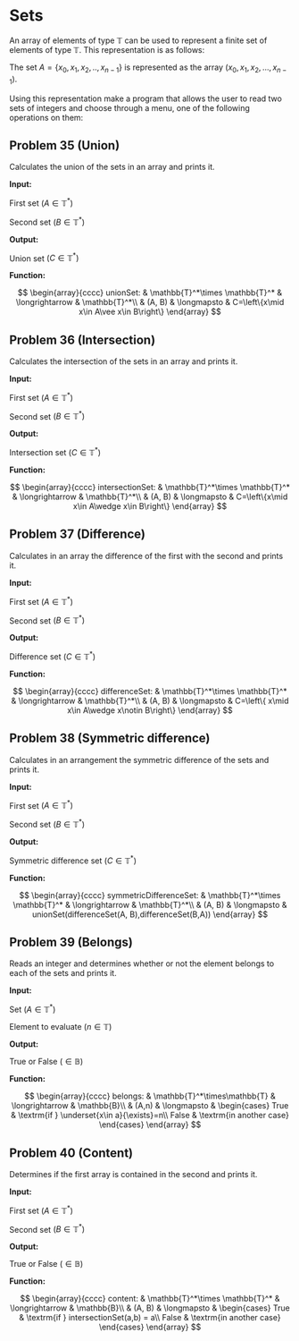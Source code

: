 # Sets

An array of elements of type $\mathbb{T}$ can be used to represent a finite set of elements of type $\mathbb{T}$. This representation is as follows:

The set $A = \left\{x_0, x_1, x_2, .., x_{n-1}\right\}$ is represented as the array $(x_0, x_1, x_2, ..., x_{n−1})$.

Using this representation make a program that allows the user to read two sets of integers and choose through a menu, one of the following operations on them:

## Problem 35 (Union)

Calculates the union of the sets in an array and prints it.

**Input:**

First set $(A \in\mathbb{T}^*)$

Second set $(B \in\mathbb{T}^*)$

**Output:**

Union set $(C \in\mathbb{T}^*)$

**Function:**

$$
\begin{array}{cccc}
unionSet: & \mathbb{T}^*\times \mathbb{T}^* & \longrightarrow & \mathbb{T}^*\\
& (A, B) & \longmapsto & C=\left\{x\mid x\in A\vee x\in B\right\}
\end{array}
$$

## Problem 36 (Intersection)

Calculates the intersection of the sets in an array and prints it.

**Input:**

First set $(A \in\mathbb{T}^*)$

Second set $(B \in\mathbb{T}^*)$

**Output:**

Intersection set $(C \in\mathbb{T}^*)$

**Function:**

$$
\begin{array}{cccc}
intersectionSet: & \mathbb{T}^*\times \mathbb{T}^* & \longrightarrow & \mathbb{T}^*\\
& (A, B) & \longmapsto & C=\left\{x\mid x\in A\wedge x\in B\right\}
\end{array}
$$

## Problem 37 (Difference)

Calculates in an array the difference of the first with the second and prints it.

**Input:**

First set $(A \in\mathbb{T}^*)$

Second set $(B \in\mathbb{T}^*)$

**Output:**

Difference set $(C \in\mathbb{T}^*)$

**Function:**

$$
\begin{array}{cccc}
differenceSet: & \mathbb{T}^*\times \mathbb{T}^* & \longrightarrow & \mathbb{T}^*\\
& (A, B) & \longmapsto & C=\left\{ x\mid x\in A\wedge x\notin B\right\}
\end{array}
$$

## Problem 38 (Symmetric difference)

Calculates in an arrangement the symmetric difference of the sets and prints it.

**Input:**

First set $(A \in\mathbb{T}^*)$

Second set $(B \in\mathbb{T}^*)$

**Output:**

Symmetric difference set $(C \in\mathbb{T}^*)$

**Function:**

$$
\begin{array}{cccc}
symmetricDifferenceSet: & \mathbb{T}^*\times \mathbb{T}^* & \longrightarrow & \mathbb{T}^*\\
& (A, B) & \longmapsto & unionSet(differenceSet(A, B),differenceSet(B,A))
\end{array}
$$

## Problem 39 (Belongs)

Reads an integer and determines whether or not the element belongs to each of the sets and prints it.

**Input:**

Set $(A \in\mathbb{T}^*)$

Element to evaluate $(n \in\mathbb{T})$

**Output:**

True or False $(\in\mathbb{B})$

**Function:**

$$
\begin{array}{cccc}
belongs: & \mathbb{T}^*\times\mathbb{T} & \longrightarrow & \mathbb{B}\\
& (A,n) & \longmapsto & \begin{cases}
True & \textrm{if } \underset{x\in a}{\exists}=n\\
False & \textrm{in another case}
\end{cases}
\end{array}
$$

## Problem 40 (Content)

Determines if the first array is contained in the second and prints it.

**Input:**

First set $(A \in\mathbb{T}^*)$

Second set $(B \in\mathbb{T}^*)$

**Output:**

True or False $(\in\mathbb{B})$

**Function:**

$$
\begin{array}{cccc}
content: & \mathbb{T}^*\times \mathbb{T}^* & \longrightarrow & \mathbb{B}\\
& (A, B) & \longmapsto & \begin{cases}
True & \textrm{if } intersectionSet(a,b) = a\\
False & \textrm{in another case}
\end{cases}
\end{array}
$$
